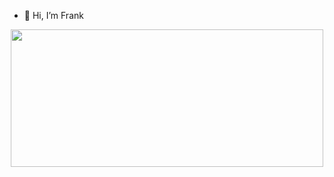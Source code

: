 - 👋 Hi, I’m Frank

<center>
<img src="https://github.com/rungr4vity/rungr4vity/assets/71154706/bcce0a3d-aa1b-4c48-a858-4455b74db866" width="500" height="220">
</center>


